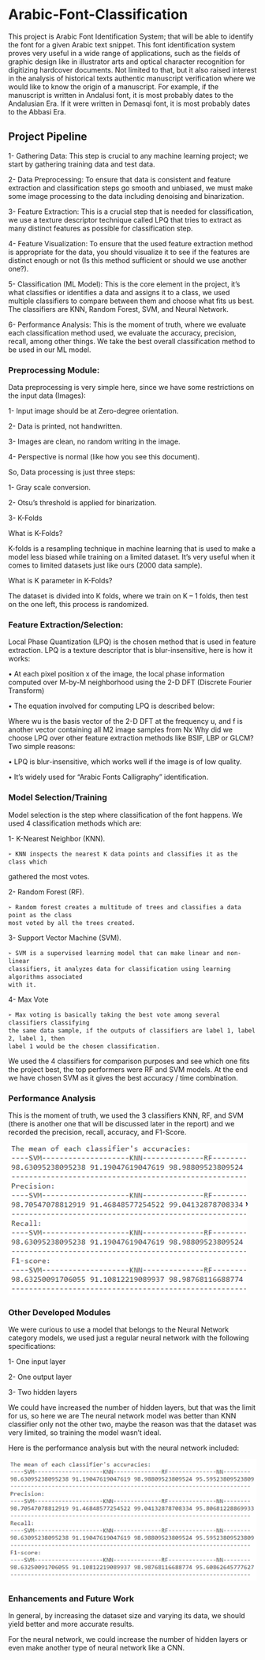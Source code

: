 # Arabic-Font-Classification

This project is Arabic Font Identification System; that will be able to identify the font for a given Arabic text snippet. This font identification system proves very useful in a wide range of applications, such as the fields of graphic design like in illustrator arts and optical character recognition for digitizing hardcover documents. Not limited to that, but it also raised interest in the analysis of historical texts authentic manuscript verification where we would like to know the origin of a manuscript. For example, if the manuscript is written in Andalusi font, it is most probably dates to the Andalusian Era. If it were written in Demasqi font, it is most probably dates to the Abbasi Era.


## Project Pipeline
1- Gathering Data: This step is crucial to any machine learning project; we start by
gathering training data and test data.

2- Data Preprocessing: To ensure that data is consistent and feature extraction and
classification steps go smooth and unbiased, we must make some image processing to the
data including denoising and binarization.

3- Feature Extraction: This is a crucial step that is needed for classification, we use a
texture descriptor technique called LPQ that tries to extract as many distinct features as
possible for classification step.

4- Feature Visualization: To ensure that the used feature extraction method is
appropriate for the data, you should visualize it to see if the features are distinct enough
or not (Is this method sufficient or should we use another one?).

5- Classification (ML Model): This is the core element in the project, it’s what
classifies or identifies a data and assigns it to a class, we used multiple classifiers to
compare between them and choose what fits us best. The classifiers are KNN, Random
Forest, SVM, and Neural Network.

6- Performance Analysis: This is the moment of truth, where we evaluate each
classification method used, we evaluate the accuracy, precision, recall, among other
things. We take the best overall classification method to be used in our ML model.
    
 
### Preprocessing Module:
Data preprocessing is very simple here, since we have some restrictions on the input data (Images):

  1- Input image should be at Zero-degree orientation.
  
  2- Data is printed, not handwritten.
  
  3- Images are clean, no random writing in the image.
  
  4- Perspective is normal (like how you see this document).
  
  
So, Data processing is just three steps:

  1- Gray scale conversion.
  
  2- Otsu’s threshold is applied for binarization.
  
  3- K-Folds
  
What is K-Folds?

  K-folds is a resampling technique in machine learning that is used to make a
  model less biased while training on a limited dataset. It’s very useful when it
  comes to limited datasets just like ours (2000 data sample).
  
What is K parameter in K-Folds?

  The dataset is divided into K folds, where we train on K – 1 folds, then test on the
  one left, this process is randomized.
  
      
### Feature Extraction/Selection:
Local Phase Quantization (LPQ) is the chosen method that is used in feature extraction. LPQ is a texture descriptor that is blur-insensitive, here is how it works:

  • At each pixel position x of the image, the local phase information computed over
    M-by-M neighborhood using the 2-D DFT (Discrete Fourier Transform)
    
  • The equation involved for computing LPQ is described below:
  
Where wu is the basis vector of the 2-D DFT at the frequency u, and f is another vector containing all M2 image samples from Nx
Why did we choose LPQ over other feature extraction methods like BSIF, LBP or GLCM?
Two simple reasons:

  • LPQ is blur-insensitive, which works well if the image is of low quality.
  
  • It’s widely used for “Arabic Fonts Calligraphy” identification.
  
 
 
### Model Selection/Training
Model selection is the step where classification of the font happens. We used 4 classification methods which are:

  1- K-Nearest Neighbor (KNN).
  
    ➢ KNN inspects the nearest K data points and classifies it as the class which
  gathered the most votes.
  
  2- Random Forest (RF).
  
    ➢ Random forest creates a multitude of trees and classifies a data point as the class
    most voted by all the trees created.
    
  3- Support Vector Machine (SVM).
  
    ➢ SVM is a supervised learning model that can make linear and non-linear
    classifiers, it analyzes data for classification using learning algorithms associated
    with it.
    
  4- Max Vote
  
    ➢ Max voting is basically taking the best vote among several classifiers classifying
    the same data sample, if the outputs of classifiers are label 1, label 2, label 1, then
    label 1 would be the chosen classification.
    
We used the 4 classifiers for comparison purposes and see which one fits the project best, the top performers were RF and SVM models.
At the end we have chosen SVM as it gives the best accuracy / time combination.



### Performance Analysis
This is the moment of truth, we used the 3 classifiers KNN, RF, and SVM
(there is another one that will be discussed later in the report) and we
recorded the precision, recall, accuracy, and F1-Score.

![alt text](imgs/noNN.png)

### Other Developed Modules
We were curious to use a model that belongs to the Neural Network category models, we used just a regular neural network with the following
specifications:

  1- One input layer
  
  2- One output layer
  
  3- Two hidden layers
  
We could have increased the number of hidden layers, but that was the limit for us, so here we are
The neural network model was better than KNN classifier only not the other two, maybe the reason was that the dataset was very limited, so training the model wasn’t ideal.


Here is the performance analysis but with the neural network included:

![alt text](imgs/withNN.png)

### Enhancements and Future Work
In general, by increasing the dataset size and varying its data, we should
yield better and more accurate results.

For the neural network, we could increase the number of hidden layers or
even make another type of neural network like a CNN.

